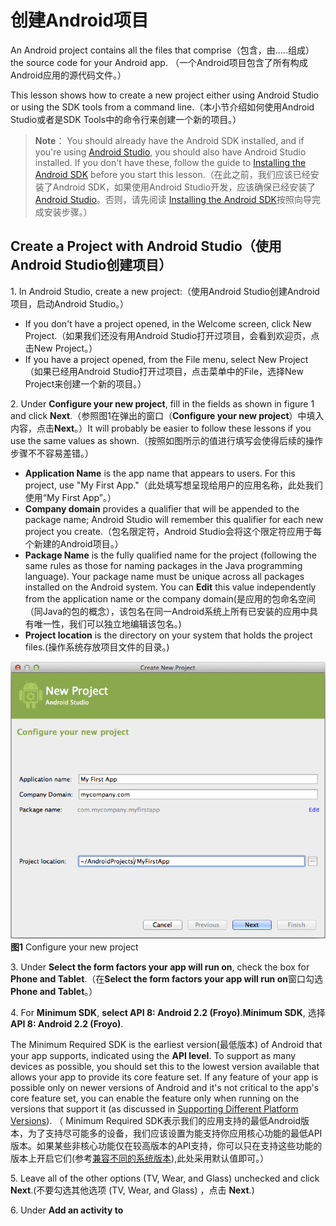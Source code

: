 # 创建Android项目
An Android project contains all the files that comprise（包含，由.....组成） the source code for your Android app.
（一个Android项目包含了所有构成Android应用的源代码文件。）

This lesson shows how to create a new project either using Android Studio or using the SDK tools from a command line.（本小节介绍如何使用Android Studio或者是SDK Tools中的命令行来创建一个新的项目。）

> **Note**： You should already have the Android SDK installed, and if you're using [Android Studio](http://developer.android.com/sdk/installing/studio.html), you should also have Android Studio installed. If you don't have these, follow the guide to [Installing the Android SDK](http://developer.android.com/sdk/installing/index.html) before you start this lesson.（在此之前，我们应该已经安装了Android SDK，如果使用Android Studio开发，应该确保已经安装了[Android Studio](http://developer.android.com/sdk/installing/studio.html)。否则，请先阅读 [Installing the Android SDK](http://developer.android.com/sdk/installing/index.html)按照向导完成安装步骤。）

## Create a Project with Android Studio（使用Android Studio创建项目）

1\. In Android Studio, create a new project:（使用Android Studio创建Android项目，启动Android Studio。）

* If you don't have a project opened, in the Welcome screen, click New Project.（如果我们还没有用Android Studio打开过项目，会看到欢迎页，点击New Project。）
* If you have a project opened, from the File menu, select New Project（如果已经用Android Studio打开过项目，点击菜单中的File，选择New Project来创建一个新的项目。）

2\.  Under **Configure your new project**, fill in the fields as shown in figure 1 and click **Next**.（参照图1在弹出的窗口（**Configure your new project**）中填入内容，点击**Next**。）It will probably be easier to follow these lessons if you use the same values as shown.（按照如图所示的值进行填写会使得后续的操作步骤不不容易差错。）

* **Application Name** is the app name that appears to users. For this project, use "My First App."（此处填写想呈现给用户的应用名称，此处我们使用“My First App”。）
* **Company domain** provides a qualifier that will be appended to the package name; Android Studio will remember this qualifier for each new project you create.（包名限定符，Android Studio会将这个限定符应用于每个新建的Android项目。）
* **Package Name** is the fully qualified name for the project (following the same rules as those for naming packages in the Java programming language). Your package name must be unique across all packages installed on the Android system. You can **Edit** this value independently from the application name or the company domain(是应用的包命名空间（同Java的包的概念），该包名在同一Android系统上所有已安装的应用中具有唯一性，我们可以独立地编辑该包名。)
* **Project location** is the directory on your system that holds the project files.(操作系统存放项目文件的目录。)

![studio-setup-1](studio-setup-1.png)
**图1** Configure your new project

3\. Under **Select the form factors your app will run on**, check the box for **Phone and Tablet**.（在**Select the form factors your app will run on**窗口勾选**Phone and Tablet**。）

4\. For **Minimum SDK**, **select API 8: Android 2.2 (Froyo)**.**Minimum SDK**, 选择 **API 8: Android 2.2 (Froyo)**.

The Minimum Required SDK is the earliest version(最低版本) of Android that your app supports, indicated using the **API level**. To support as many devices as possible, you should set this to the lowest version available that allows your app to provide its core feature set. If any feature of your app is possible only on newer versions of Android and it's not critical to the app's core feature set, you can enable the feature only when running on the versions that support it (as discussed in [Supporting Different Platform Versions]()).
（ Minimum Required SDK表示我们的应用支持的最低Android版本，为了支持尽可能多的设备，我们应该设置为能支持你应用核心功能的最低API版本。如果某些非核心功能仅在较高版本的API支持，你可以只在支持这些功能的版本上开启它们(参考[兼容不同的系统版本](../)),此处采用默认值即可。）

5\. Leave all of the other options (TV, Wear, and Glass) unchecked and click **Next**.(不要勾选其他选项 (TV, Wear, and Glass) ，点击 **Next**.)

6\. Under **Add an activity to <template>**, select **Blank Activity** and click **Next**.(在**Add an activity to *<template\>*** 窗口选择**Blank Activity**，点击 **Next**.)

7\.Under **Choose options for your new file**, change the **Activity Name** to MyActivity. The **Layout Name** changes to activity\_my, and the Title to MyActivity. The Menu Resource Name is \menu_my.（ 在**Choose options for your new file** 窗口修改**Activity Name** 为*MyActivity*，修改 **Layout Name** 为*activity\_my*，**Title** 修改为*MyActivity*，**Menu Resource Name** 修改为*menu\_my*。）

8\.Click the Finish button to create the project. (点击**Finish**完成创建。)

Your Android project is now a basic "Hello World" app that contains some default files. Take a moment to review the most important of these:（刚创建的Android项目是一个基础的Hello World项目，包含一些默认文件，我们花一点时间看看最重要的部分：）

`app/src/main/res/layout/activity_my.xml`

This is the XML layout file for the activity you added when you created the project with Android Studio. Following the New Project workflow, Android Studio presents this file with both a text view and a preview of the screen UI. The file includes some default settings and a TextView element that displays the message, "Hello world!"（这是刚才用Android Studio创建项目时新建的Activity对应的xml布局文件，按照创建新项目的流程，Android Studio会同时展示这个文件的文本视图和图形化预览视图，该文件包含一些默认设置和一个显示内容为“Hello world!”的TextView元素。）

`app/src/main/java/com.mycompany.myfirstapp/MyActivity.java`
A tab for this file appears in Android Studio when the New Project workflow finishes. When you select the file you see the class definition for the activity you created. When you build and run the app, the [Activity](http://developer.android.com/reference/android/app/Activity.html) class starts the activity and loads the layout file that says "Hello World!"（用Android Studio创建新项目完成后，可在Android Studio看到该文件对应的选项卡，选中该选项卡，可以看到刚创建的Activity类的定义。编译并运行该项目后，Activity启动并加载布局文件activity_my.xml，显示一条文本："Hello world!"）

`app/src/main/AndroidManifest.xml`

The [manifest](http://developer.android.com/guide/topics/manifest/manifest-intro.html) file describes the fundamental characteristics of the app and defines each of its components. You'll revisit this file as you follow these lessons and add more components to your app.(
[manifest](http://developer.android.com/guide/topics/manifest/manifest-intro.html)文件描述了项目的基本特征并列出了组成应用的各个组件，接下来的学习会更深入了解这个文件并添加更多组件到该文件中。)

`app/build.gradle`

Android Studio uses Gradle to compile and build your app. There is a **build.gradle** file for each module of your project, as well as a **build.gradle** file for the entire project. Usually, you're only interested in the build.gradle file for the module, in this case the app or application module. This is where your app's build dependencies(编译依赖) are set, including the defaultConfig settings:(Android Studio使用Gradle 编译运行Android工程. 工程的每个模块以及整个工程都有一个build.gradle文件。通常你只需要关注模块的build.gradle文件，该文件存放编译依赖设置，包括defaultConfig设置：)

* compiledSdkVersion

	（compiledSdkVersion is the platform version against which you will compile your app. By default, this is set to the latest version of Android available in your SDK. (It should be Android 4.1 or greater; if you don't have such a version available, you must install one using the SDK Manager.) You can still build your app to support older versions, but setting this to the latest version allows you to enable new features and optimize your app for a great user experience on the latest devices.）是我们的应用将要编译的目标Android版本，此处默认为你的SDK已安装的最新Android版本(目前应该是4.1或更高版本，如果你没有安装一个可用Android版本，就要先用[SDK Manager](http://developer.android.com/sdk/installing/adding-packages.html)来完成安装)，我们仍然可以使用较老的版本编译项目，但把该值设为最新版本，可以使用Android的最新特性，同时可以在最新的设备上优化应用来提高用户体验。
* **applicationId** is the fully qualified package name for your application that you specified during the New Project workflow. （创建新项目时指定的包名。）
* **minSdkVersion**  is the Minimum SDK version you specified during the New Project workflow. This is the earliest version of the Android SDK that your app supports.创建项目时指定的最低SDK版本，是新建应用支持的最低SDK版本。
* **targetSdkVersion** indicates the highest version of Android with which you have tested your application. As new versions of Android become available, you should test your app on the new version and update this value to match the latest API level and thereby take advantage of new platform features. For more information, read [Supporting Different Platform Versions](http://developer.android.com/training/basics/supporting-devices/platforms.html)。）.表示你测试过你的应用支持的最高Android版本(同样用API level表示).（当Android发布最新版本后，我们应该在最新版本的Android测试自己的应用同时更新target sdk到Android最新版本，以便充分利用Android新版本的特性。更多知识，请阅读[Supporting Different Platform Versions](http://developer.android.com/training/basics/supporting-devices/platforms.html)。）

See [Building Your Project with Gradle](http://developer.android.com/sdk/installing/studio-build.html) for more information about Gradle.
（更多关于Gradle的知识请阅读[Building Your Project with Gradle](http://developer.android.com/sdk/installing/studio-build.html)）

Note also the /res subdirectories that contain the resources for your application:（注意/res目录下也包含了[resources](http://developer.android.com/guide/topics/resources/overview.html)资源：）

`drawable<density>/`

存放各种densities图像的文件夹，mdpi，hdpi等，这里能够找到应用运行时的图标文件ic_launcher.png

`layout/`

存放用户界面文件，如前边提到的activity_my.xml，描述了MyActivity对应的用户界面。

`menu/`

存放应用里定义菜单项的文件。

`values/`

存放其他xml资源文件，如string，color定义。string.xml定义了运行应用时显示的文本"Hello world!"

要运行这个APP，继续[下个小节](running-app.html)的学习。

## Create a Project with Command Line Tools（使用命令行创建项目）

If you're not using the Android Studio IDE, you can instead create your project using the SDK tools from a command line:（如果没有使用Android Studio开发Android项目，我们可以在命令行使用SDK提供的tools来创建一个Android项目。）

1\. Change directories into the Android SDK’s sdk/ path.（打开命令行切换到SDK根目录下；）

2\. Execute:（执行:）

```java
tools/android list targets
```
This prints a list of the available Android platforms that you’ve downloaded for your SDK. Find the platform against which you want to compile your app. Make a note of the target ID. We recommend that you select the highest version possible. You can still build your app to support older versions, but setting the build target to the latest version allows you to optimize your app for the latest devices.
If you don't see any targets listed, you need to install some using the Android SDK Manager tool. See Adding SDK Packages.（会在屏幕上打印出我们所有的Android SDK中下载好的可用Android  platforms，找想要创建项目的目标platform，记录该platform对应的Id，推荐使用最新的platform。我们仍可以使自己的应用支持较老版本的platform，但设置为最新版本允许我们为最新的Android设备优化我们的应用。
如果没有看到任何可用的platform，我们需要使用Android SDK Manager完成下载安装，参见 [Adding Platforms and Packages](http://developer.android.com/sdk/installing/adding-packages.html)。）

3\. 执行：

```java
android create project --target <target-id> --name MyFirstApp \
--path <path-to-workspace>/MyFirstApp --activity MyActivity \
--package com.example.myfirstapp
```

Replace <target-id> with an ID from the list of targets (from the previous step) and replace <path-to-workspace> with the location in which you want to save your Android projects.(替换`<target-id>`为上一步记录好的Id，替换`<path-to-workspace>`为我们想要保存项目的路径。)

> **Tip**: Add the platform-tools/ as well as the tools/ directory to your PATH environment variable.(把`platform-tools/`和 `tools/`添加到环境变量`PATH`，开发更方便。)

Your Android project is now a basic "Hello World" app that contains some default files. To run the app, continue to the next lesson.(到此为止，我们的Android项目已经是一个基本的“Hello World”程序，包含了一些默认的文件。要运行它，继续[下个小节](running-app.html)的学习。)
